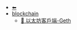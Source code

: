 * [⬅︎](/)
* [blockchain](./wiki/[A]blockchain/)
  * [📄 以太坊客戶端-Geth](/wiki/[A]blockchain/[01]以太坊客戶端-Geth)
